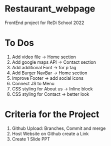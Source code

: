 # Restaurant_webpage
FrontEnd project for ReDi School 2022
# To Dos
1. Add video file -> Home section
2. Add google maps API -> Contact section
3. Add additional Font -> for p tag
4. Add Burger NavBar -> Home section
5. Improve Footer -> add social icons
6. Connect JS to Menu
7. CSS styling for About us -> Inline block 
8. CSS styling for Contact -> better look
# Criteria for the Project
1. Github Upload: Branches, Commit and merge
2. Host Website on Github create a Link 
3. Create 1 Slide PPT


